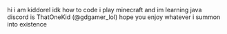 hi i am kiddorel 
idk how to code
i play minecraft and im learning java 
discord is ThatOneKid (@gdgamer_lol) 
hope you enjoy whatever i summon into existence
